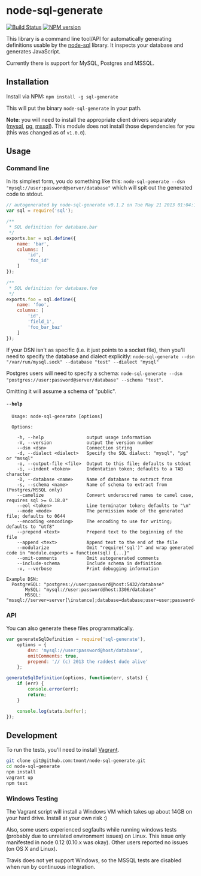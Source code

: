 # node-sql-generate

[![Build Status](https://travis-ci.org/tmont/node-sql-generate.png)](https://travis-ci.org/tmont/node-sql-generate)
[![NPM version](https://badge.fury.io/js/sql-generate.png)](http://badge.fury.io/js/sql-generate)

This library is a command line tool/API for automatically generating
definitions usable by the [node-sql](https://github.com/brianc/node-sql) library.
It inspects your database and generates JavaScript.

Currently there is support for MySQL, Postgres and MSSQL.

## Installation
Install via NPM: `npm install -g sql-generate`

This will put the binary `node-sql-generate` in your path.

**Note**: you will need to install the appropriate client drivers separately
([mysql](https://github.com/felixge/node-mysql/),
[pg](https://github.com/brianc/node-postgres),
[mssql](https://github.com/patriksimek/node-mssql)). This module does not
install those dependencies for you (this was changed as of `v1.0.0`).

## Usage
### Command line
In its simplest form, you do something like this:
`node-sql-generate --dsn "mysql://user:password@server/database"` which will
spit out the generated code to stdout.

```javascript
// autogenerated by node-sql-generate v0.1.2 on Tue May 21 2013 01:04:12 GMT-0700 (PDT)
var sql = require('sql');

/**
 * SQL definition for database.bar
 */
exports.bar = sql.define({
	name: 'bar',
	columns: [
		'id',
		'foo_id'
	]
});

/**
 * SQL definition for database.foo
 */
exports.foo = sql.define({
	name: 'foo',
	columns: [
		'id',
		'field_1',
		'foo_bar_baz'
	]
});
```

If your DSN isn't as specific (i.e. it just points to a socket file), then you'll
need to specify the database and dialect explicitly:
`node-sql-generate --dsn "/var/run/mysql.sock" --database "test" --dialect "mysql"`

Postgres users will need to specify a schema:
`node-sql-generate --dsn "postgres://user:password@server/database" --schema "test"`.

Omitting it will assume a schema of "public".

#### `--help`
```
  Usage: node-sql-generate [options]

  Options:

    -h, --help                output usage information
    -V, --version             output the version number
    --dsn <dsn>               Connection string
    -d, --dialect <dialect>   Specify the SQL dialect: "mysql", "pg" or "mssql"
    -o, --output-file <file>  Output to this file; defaults to stdout
    -i, --indent <token>      Indentation token; defaults to a TAB character
    -D, --database <name>     Name of database to extract from
    -s, --schema <name>       Name of schema to extract from (Postgres/MSSQL only)
    --camelize                Convert underscored names to camel case, requires sql >= 0.18.0"
    --eol <token>             Line terminator token; defaults to "\n"
    --mode <mode>             The permission mode of the generated file; defaults to 0644
    --encoding <encoding>     The encoding to use for writing; defaults to "utf8"
    --prepend <text>          Prepend text to the beginning of the file
    --append <text>           Append text to the end of the file
    --modularize              Omit "require('sql')" and wrap generated code in "module.exports = function(sql) {...}"
    --omit-comments           Omit autogenerated comments
    --include-schema          Include schema in definition
    -v, --verbose             Print debugging information

Example DSN:
  PostgreSQL: "postgres://user:password@host:5432/database"
       MySQL: "mysql://user:password@host:3306/database"
       MSSQL: "mssql://server=server[\instance];database=database;user=user;password=password;"
```

### API
You can also generate these files programmatically.

```javascript
var generateSqlDefinition = require('sql-generate'),
	options = {
		dsn: 'mysql://user:password@host/database',
		omitComments: true,
		prepend: '// (c) 2013 the raddest dude alive'
	};

generateSqlDefinition(options, function(err, stats) {
	if (err) {
		console.error(err);
		return;
	}

	console.log(stats.buffer);
});
```

## Development
To run the tests, you'll need to install [Vagrant](http://www.vagrantup.com/).

```bash
git clone git@github.com:tmont/node-sql-generate.git
cd node-sql-generate
npm install
vagrant up
npm test
```

### Windows Testing
The Vagrant script will install a Windows VM which takes up about 14GB on your
hard drive. Install at your own risk :)

Also, some users experienced segfaults while running windows tests (probably due
to unrelated environment issues) on Linux. This issue only manifested in node 0.12 (0.10.x was
okay). Other users reported no issues (on OS X and Linux).

Travis does not yet support Windows, so the MSSQL tests are disabled when run
by continuous integration.
